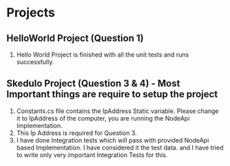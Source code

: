 # Projects
## HelloWorld Project (Question 1)
1. Hello World Project is finished with all the unit tests and runs successfully.

## Skedulo Project (Question 3 & 4) - Most Important things are require to setup the project
1. Constants.cs file contains the IpAddress Static variable. Please change it to IpAddress of the computer, you are running the NodeApi Implementation. 
2. This Ip Address is required for Question 3.
3. I have done Integration tests which will pass with provided NodeApi based Implementation. I have considered it the test data. and I have tried to write only very important Integration Tests for this.

